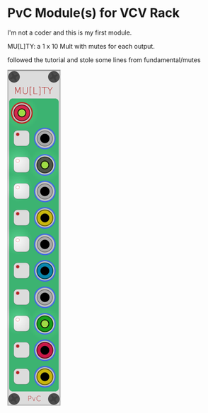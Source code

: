 
# PvC Module(s) for VCV Rack

I'm not a coder and this is my first module.

MU[L]TY: a 1 x 10 Mult with mutes for each output.

followed the tutorial and stole some lines from fundamental/mutes

![Multy](/images/Multy.png?raw=true "Multy")